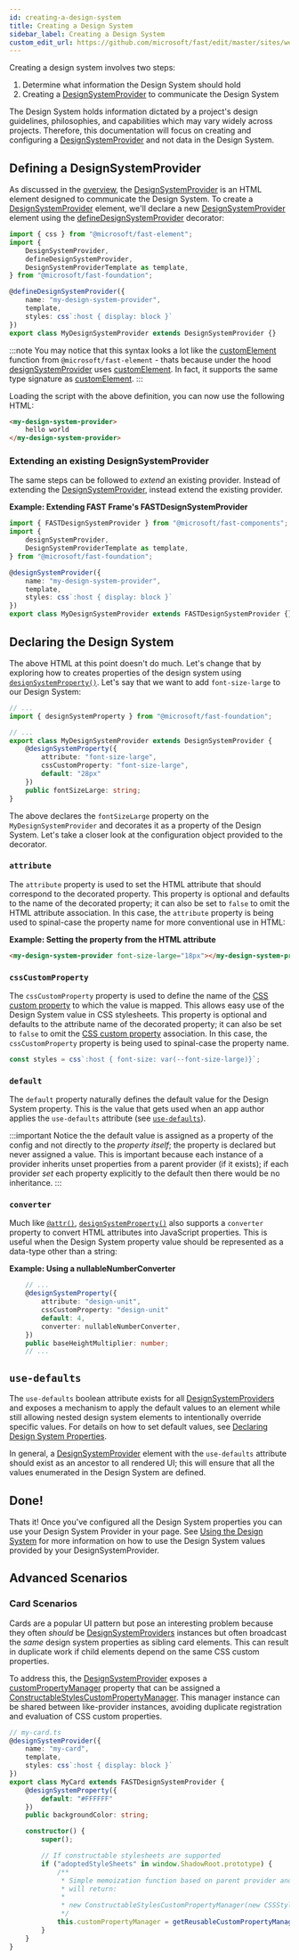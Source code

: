 ```yaml
---
id: creating-a-design-system
title: Creating a Design System
sidebar_label: Creating a Design System
custom_edit_url: https://github.com/microsoft/fast/edit/master/sites/website/src/docs/design-systems/creating-a-design-system.md
---
```

Creating a design system involves two steps:
1. Determine what information the Design System should hold
2. Creating a [DesignSystemProvider](/docs/api/fast-foundation.designsystemprovider) to communicate the Design System

The Design System holds information dictated by a project's design guidelines, philosophies, and capabilities which may vary widely across projects. Therefore, this documentation will focus on creating and configuring a [DesignSystemProvider](/docs/api/fast-foundation.designsystemprovider) and not data in the Design System.

## Defining a DesignSystemProvider
As discussed in the [overview](/docs/design-systems/overview#the-designSystemProvider), the [DesignSystemProvider](/docs/api/fast-foundation.designsystemprovider) is an HTML element designed to communicate the Design System. To create a [DesignSystemProvider](/docs/api/fast-foundation.designsystemprovider) element, we'll declare a new [DesignSystemProvider](/docs/api/fast-foundation.designsystemprovider) element using the [defineDesignSystemProvider](/docs/api/fast-foundation.definedesignsystemprovider) decorator:

```ts
import { css } from "@microsoft/fast-element";
import {
    DesignSystemProvider,
    defineDesignSystemProvider,
    DesignSystemProviderTemplate as template,
} from "@microsoft/fast-foundation";

@defineDesignSystemProvider({
    name: "my-design-system-provider",
    template,
    styles: css`:host { display: block }`
})
export class MyDesignSystemProvider extends DesignSystemProvider {}
```
:::note
You may notice that this syntax looks a lot like the [customElement](/docs/api/fast-element.customelement) function from `@microsoft/fast-element` - thats because under the hood [designSystemProvider](/docs/api/fast-foundation.designsystemprovider) uses [customElement](/docs/api/fast-element.customelement). In fact, it supports the same type signature as [customElement](/docs/api/fast-element.customelement).
:::

Loading the script with the above definition, you can now use the following HTML:

```html
<my-design-system-provider>
    hello world
</my-design-system-provider>
```
### Extending an existing DesignSystemProvider
The same steps can be followed to *extend* an existing provider. Instead of extending the [DesignSystemProvider](/docs/api/fast-foundation.designsystemprovider), instead extend the existing provider.

**Example: Extending FAST Frame's FASTDesignSystemProvider**
```ts
import { FASTDesignSystemProvider } from "@microsoft/fast-components";
import {
    designSystemProvider,
    DesignSystemProviderTemplate as template,
} from "@microsoft/fast-foundation";

@designSystemProvider({
    name: "my-design-system-provider",
    template,
    styles: css`:host { display: block }`
})
export class MyDesignSystemProvider extends FASTDesignSystemProvider {}
```

## Declaring the Design System
The above HTML at this point doesn't do much. Let's change that by exploring how to creates properties of the design system using [`designSystemProperty()`](/docs/api/fast-foundation.designsystemproperty). Let's say that we want to add `font-size-large` to our Design System:

```ts
// ...
import { designSystemProperty } from "@microsoft/fast-foundation";

// ...
export class MyDesignSystemProvider extends DesignSystemProvider {
    @designSystemProperty({
        attribute: "font-size-large",
        cssCustomProperty: "font-size-large",
        default: "28px"
    })
    public fontSizeLarge: string;
}
```

The above declares the `fontSizeLarge` property on the `MyDesignSystemProvider` and decorates it as a property of the Design System. Let's take a closer look at the configuration object provided to the decorator.

### `attribute`
The `attribute` property is used to set the HTML attribute that should correspond to the decorated property. This property is optional and defaults to the name of the decorated property; it can also be set to `false` to omit the HTML attribute association. In this case, the `attribute` property is being used to spinal-case the property name for more conventional use in HTML:

**Example: Setting the property from the HTML attribute**
```html
<my-design-system-provider font-size-large="18px"></my-design-system-provider>
```

### `cssCustomProperty`
The `cssCustomProperty` property is used to define the name of the [CSS custom property](https://developer.mozilla.org/en-US/docs/Web/CSS/--*) to which the value is mapped. This allows easy use of the Design System value in CSS stylesheets. This property is optional and defaults to the attribute name of the decorated property; it can also be set to `false` to omit the [CSS custom property](https://developer.mozilla.org/en-US/docs/Web/CSS/--*) association. In this case, the `cssCustomProperty` property is being used to spinal-case the property name.

```ts
const styles = css`:host { font-size: var(--font-size-large)}`;
```
### `default`
The `default` property naturally defines the default value for the Design System property. This is the value that gets used when an app author applies the `use-defaults` attribute (see [`use-defaults`](#use-defaults)).

:::important
Notice the the default value is assigned as a property of the config and not directly to the *property itself*; the property is declared but never assigned a value. This is important because each instance of a provider inherits unset properties from a parent provider (if it exists); if each provider *set* each property explicitly to the default then there would be no inheritance.
:::

### `converter`
Much like [`@attr()`](/docs/api/fast-element.attr), [`designSystemProperty()`](/docs/api/fast-foundation.designsystemproperty) also supports a `converter` property to convert HTML attributes into JavaScript properties. This is useful when the Design System property value should be represented as a data-type other than a string:

**Example: Using a nullableNumberConverter**
```ts
    // ...
    @designSystemProperty({
        attribute: "design-unit",
        cssCustomProperty: "design-unit"
        default: 4,
        converter: nullableNumberConverter,
    })
    public baseHeightMultiplier: number;
    // ...
```

## `use-defaults`
The `use-defaults` boolean attribute exists for all [DesignSystemProviders](/docs/api/fast-foundation.designsystemprovider) and exposes a mechanism to apply the default values to an element while still allowing nested design system elements to intentionally override specific values. For details on how to set default values, see [Declaring Design System Properties](#declaring-the-design-system).

In general, a [DesignSystemProvider](/docs/api/fast-foundation.designsystemprovider) element with the `use-defaults` attribute should exist as an ancestor to all rendered UI; this will ensure that all the values enumerated in the Design System are defined.

## Done!
Thats it! Once you've configured all the Design System properties you can use your Design System Provider in your page. See [Using the Design System](/docs/design-systems/using-the-design-system) for more information on how to use the Design System values provided by your DesignSystemProvider.

## Advanced Scenarios
### Card Scenarios
Cards are a popular UI pattern but pose an interesting problem because they often *should* be [DesignSystemProviders](/docs/api/fast-foundation.designsystemprovider) instances but often broadcast the *same* design system properties as sibling card elements. This can result in duplicate work if child elements depend on the same CSS custom properties.

To address this, the [DesignSystemProvider](/docs/api/fast-foundation.designsystemprovider) exposes a [customPropertyManager](/docs/api/fast-foundation.designsystemprovider.custompropertymanager) property that can be assigned a [ConstructableStylesCustomPropertyManager](docs/api/fast-foundation.constructablestylescustompropertymanager). This manager instance can be shared between like-provider instances, avoiding duplicate registration and evaluation of CSS custom properties.

```ts
// my-card.ts
@designSystemProvider({
    name: "my-card",
    template,
    styles: css`:host { display: block }`
})
export class MyCard extends FASTDesignSystemProvider {
    @designSystemProperty({
        default: "#FFFFFF"
    })
    public backgroundColor: string;

    constructor() {
        super();

        // If constructable stylesheets are supported
        if ("adoptedStyleSheets" in window.ShadowRoot.prototype) {
            /**
             * Simple memoization function based on parent provider and current background color. In non-memoized cases,
             * will return:
             * 
             * new ConstructableStylesCustomPropertyManager(new CSSStyleSheet())
             */
            this.customPropertyManager = getReusableCustomPropertyManager(this.provider, this.backgroundColor)
        }
    }
}
```